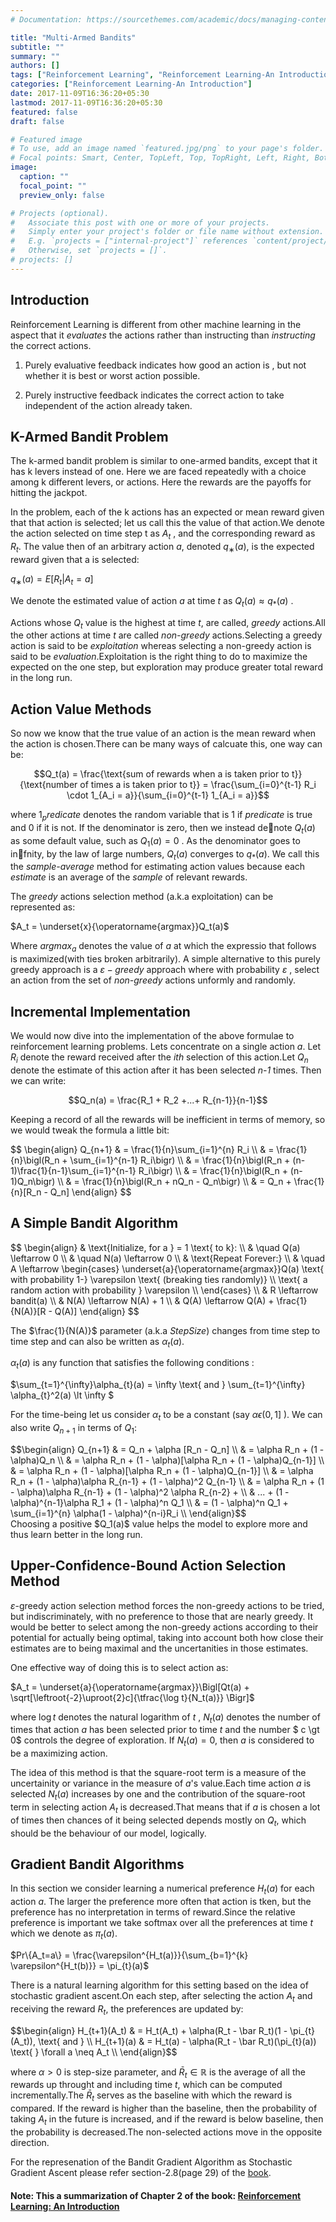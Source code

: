 ```yaml
---
# Documentation: https://sourcethemes.com/academic/docs/managing-content/

title: "Multi-Armed Bandits"
subtitle: ""
summary: ""
authors: []
tags: ["Reinforcement Learning", "Reinforcement Learning-An Introduction" ]
categories: ["Reinforcement Learning-An Introduction"]
date: 2017-11-09T16:36:20+05:30
lastmod: 2017-11-09T16:36:20+05:30
featured: false
draft: false

# Featured image
# To use, add an image named `featured.jpg/png` to your page's folder.
# Focal points: Smart, Center, TopLeft, Top, TopRight, Left, Right, BottomLeft, Bottom, BottomRight.
image:
  caption: ""
  focal_point: ""
  preview_only: false

# Projects (optional).
#   Associate this post with one or more of your projects.
#   Simply enter your project's folder or file name without extension.
#   E.g. `projects = ["internal-project"]` references `content/project/deep-learning/index.md`.
#   Otherwise, set `projects = []`.
# projects: []
---
```

## Introduction

Reinforcement Learning is different from other machine learning in the aspect that it *evaluates* the actions rather than instructing than *instructing* the correct actions.
  1. Purely evaluative feedback indicates how good an action is , but not whether it is best or worst action possible.

  2. Purely instructive feedback indicates the correct action to take independent of the action already taken.

## K-Armed Bandit Problem

The k-armed bandit problem is similar to one-armed bandits, except that it has k levers instead of one. 
Here we are faced repeatedly with a choice among k different levers, or actions. Here the rewards are the payoffs for hitting the jackpot. 

In the problem, each of the k actions has an expected or mean reward given that that action is selected; 
let us call this the value of that action.We denote the action selected on time step t as $A_t$ , 
and the corresponding reward as $R_t$. The value then of an arbitrary action $a$, denoted $q_∗(a)$, is the expected reward given
that a is selected:

$q_∗(a) = E[R_t | A_t = a]$


We denote the estimated value of action $a$ at time $t$ as $Q_t(a) \approx q_*(a)$   .

Actions whose $Q_t$ value is the highest at time $t$, are called,  *greedy* actions.All the other actions at time $t$ are called *non-greedy* actions.Selecting a greedy action is said to be *exploitation* whereas selecting a non-greedy action is said to be *evaluation*.Exploitation is the right thing to do to maximize the expected on the one step, but exploration may produce greater total reward in the long run.

## Action Value Methods

So now we know that the true value of an action is the  mean reward when the action is chosen.There can be many ways of calcuate this, one way can be:

$$Q_t(a) = \frac{\text{sum of rewards when a is taken prior to t}}{\text{number of times a is taken prior to t}} = \frac{\sum_{i=0}^{t-1} R_i \cdot 1_{A_i = a}}{\sum_{i=0}^{t-1} 1_{A_i = a}}$$

where $1_predicate$ denotes the random variable that is $1$ if $predicate$ is true and $0$ if it is not. If the denominator is zero, then we instead denote $Q_t(a)$ as some default value, 
such as $Q_1(a) = 0$ . 
As the denominator goes to infnity, by the law of large numbers, $Q_t(a)$ converges to $q_*(a)$. 
We call this the *sample-average* method for estimating action values because each *estimate* is an average of the *sample* of relevant rewards.

The *greedy* actions selection method (a.k.a exploitation) can be represented as:

$A_t = \underset{x}{\operatorname{argmax}}Q_t(a)$

Where $argmax_a$ denotes the value of $a$ at which the expressio that follows is maximized(with ties broken arbitrarily). 
A simple alternative to this purely greedy approach is a *$\varepsilon-greedy$* approach where with probability $\varepsilon$ , 
select an action from the set of *non-greedy* actions unformly and randomly.

## Incremental Implementation

We would now dive into the implementation of the above formulae to reinforcement learning problems.
Lets concentrate on a single action $a$. Let $R_i$ denote the reward received after the $ith$ selection of this action.Let $Q_n$ denote the estimate of this action after it has been selected *n-1* times. Then we can write:

$$Q_n(a) = \frac{R_1 + R_2 +...+ R_{n-1}}{n-1}$$

Keeping a record of all the rewards will be inefficient in terms of memory, so we would tweak the formula a little bit:
<div>
$$
\begin{align}
Q_{n+1} & = \frac{1}{n}\sum_{i=1}^{n} R_i \\
& = \frac{1}{n}\bigl(R_n + \sum_{i=1}^{n-1} R_i\bigr) \\
& = \frac{1}{n}\bigl(R_n + (n-1)\frac{1}{n-1}\sum_{i=1}^{n-1} R_i\bigr) \\
& = \frac{1}{n}\bigl(R_n + (n-1)Q_n\bigr) \\
& = \frac{1}{n}\bigl(R_n + nQ_n - Q_n\bigr) \\
& = Q_n + \frac{1}{n}[R_n - Q_n]
\end{align}
$$
</div>

## A Simple Bandit Algorithm

<div>
$$ 
\begin{align}
& \text{Initialize, for a } = 1 \text{ to k}: \\
& \quad Q(a) \leftarrow 0 \\
& \quad N(a) \leftarrow 0 \\
& \text{Repeat Forever:} \\
& \quad A \leftarrow \begin{cases} 
                \underset{a}{\operatorname{argmax}}Q(a)  \text{ with probability 1-} \varepsilon \text{ (breaking ties randomly)} \\
                \text{ a random action with probability } \varepsilon \\
                \end{cases} \\
& R \leftarrow bandit(a) \\
& N(A) \leftarrow N(A) + 1 \\
& Q(A) \leftarrow Q(A) + \frac{1}{N(A)}[R - Q(A)]
\end{align}
$$
</div>

The  $\frac{1}{N(A)}$ parameter (a.k.a *StepSize*) changes from time step to time step and can also be written as 
$\alpha_{t}(a)$.

$\alpha_{t}(a)$ is any function that satisfies the following conditions :

$\sum_{t=1}^{\infty}\alpha_{t}(a) = \infty  \text{   and   }  \sum_{t=1}^{\infty} \alpha_{t}^2(a) \lt \infty $


For the time-being let us consider $\alpha_t$ to be a constant (say $\alpha \epsilon (0,1]$ ).
We can also write $Q_{n+1}$ in terms of $Q_1$:
<div>
$$\begin{align}
Q_{n+1} & = Q_n + \alpha [R_n - Q_n] \\
& = \alpha R_n + (1 - \alpha)Q_n \\
& = \alpha R_n + (1 - \alpha)[\alpha R_n + (1 - \alpha)Q_{n-1}] \\
& = \alpha R_n + (1 - \alpha)[\alpha R_n + (1 - \alpha)Q_{n-1}] \\
& = \alpha R_n + (1 - \alpha)\alpha R_{n-1} + (1 - \alpha)^2 Q_{n-1} \\
& = \alpha R_n + (1 - \alpha)\alpha R_{n-1} + (1 - \alpha)^2 \alpha R_{n-2} + \\
& ... + (1 - \alpha)^{n-1}\alpha R_1 + (1 - \alpha)^n Q_1 \\
& = (1 - \alpha)^n Q_1 + \sum_{i=1}^{n} \alpha(1 - \alpha)^{n-i}R_i \\
\end{align}$$ 
</div>
Choosing a positive $Q_1(a)$ value helps the model to explore more and thus learn better in the long run.

## Upper-Confidence-Bound Action Selection Method

$\varepsilon$-greedy action selection method forces the non-greedy actions to be tried, but indiscriminately, with no preference to those that are nearly greedy. It would be better to select among the non-greedy actions according to their potential for actually being optimal, taking into account both how close their estimates are to being maximal and the uncertanities in those estimates.

One effective way of doing this is to select action as:

$A_t = \underset{a}{\operatorname{argmax}}\Bigl[Qt(a) +  \sqrt[\leftroot{-2}\uproot{2}c]{\tfrac{\log t}{N_t(a)}} \Bigr]$

where $\log t$ denotes the natural logarithm of $t$ , $N_t(a)$ denotes the number of times that action $a$ has been selected prior to time $t$ and the number  $ c \gt 0$ controls the degree of exploration. If $N_t(a) = 0$, then $a$ is considered to be a maximizing action.

The idea of this method is that the square-root term is a measure of the uncertainity or variance in the measure of $a$'s value.Each time action $a$ is selected $N_t(a)$ increases by one and the contribution of the square-root term in selecting action $A_t$ is decreased.That means that if $a$ is chosen a lot of times then chances of it being selected depends mostly on $Q_t$, which should be the behaviour of our model, logically.

## Gradient Bandit Algorithms

In this section we consider learning a numerical preference $H_t(a)$ for each action $a$. The larger the preference more often that action is tken, but the preference has no interpretation in terms of reward.Since the relative preference is important we take softmax over all the preferences at time $t$ which we denote as $\pi_{t}(a)$.

$Pr\{A_t=a\} = \frac{\varepsilon^{H_t(a)}}{\sum_{b=1}^{k} \varepsilon^{H_t(b)}} = \pi_{t}(a)$


There is a natural learning algorithm for this setting based on the idea of stochastic gradient ascent.On each step, after selecting the action $A_t$ and receiving the reward $R_t$, the preferences are updated by:

<div>
$$\begin{align}
H_{t+1}(A_t) & = H_t(A_t) + \alpha(R_t - \bar R_t)(1 - \pi_{t}(A_t)),   \text{             and    } \\
H_{t+1}(a)  & = H_t(a) - \alpha(R_t - \bar R_t)(\pi_{t}(a))  \text{   } \forall a \neq A_t \\
\end{align}$$
</div>


where $\alpha \gt 0$ is step-size parameter, and $\bar R_t \in \mathbb R$ is the average of all the rewards up throught and including time $t$, which can be computed incrementally.The $\bar R_t$ serves as the baseline with which the reward is compared. If the reward is higher than the baseline, then the probability of taking $A_t$ in the future is increased, and if the reward is below baseline, then the probability is decreased.The non-selected actions move in the opposite direction.

For the represenation of the Bandit Gradient Algorithm as Stochastic Gradient Ascent please refer section-2.8(page 29) of the [book](http://incompleteideas.net/sutton/book/bookdraft2017nov5.pdf).


#### Note: This a summarization of Chapter 2 of the book: [Reinforcement Learning: An Introduction](http://incompleteideas.net/sutton/book/bookdraft2017nov5.pdf)